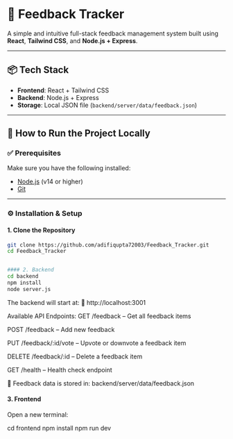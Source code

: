 # 📝 Feedback Tracker

A simple and intuitive full-stack feedback management system built using **React**, **Tailwind CSS**, and **Node.js + Express**.

---

## 📦 Tech Stack

- **Frontend**: React + Tailwind CSS
- **Backend**: Node.js + Express
- **Storage**: Local JSON file (`backend/server/data/feedback.json`)

---

## 🚀 How to Run the Project Locally

### ✅ Prerequisites

Make sure you have the following installed:

- [Node.js](https://nodejs.org/) (v14 or higher)
- [Git](https://git-scm.com/)

---

### ⚙️ Installation & Setup

#### 1. Clone the Repository

```bash
git clone https://github.com/adifiqupta72003/Feedback_Tracker.git
cd Feedback_Tracker


#### 2. Backend
cd backend
npm install
node server.js
```
The backend will start at:
📍 http://localhost:3001

Available API Endpoints:
GET /feedback – Get all feedback items

POST /feedback – Add new feedback

PUT /feedback/:id/vote – Upvote or downvote a feedback item

DELETE /feedback/:id – Delete a feedback item

GET /health – Health check endpoint

📂 Feedback data is stored in:
backend/server/data/feedback.json


#### 3. Frontend
Open a new terminal:

cd frontend
npm install
npm run dev
